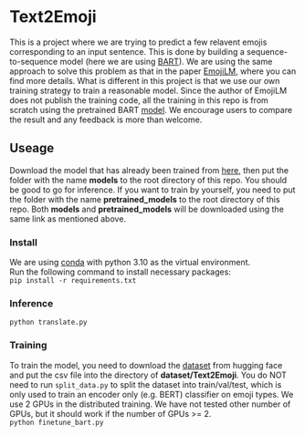 # Text2Emoji
This is a project where we are trying to predict a few relavent emojis corresponding to an input sentence. This is done by building a sequence-to-sequence model (here we are using [BART]( https://arxiv.org/abs/1910.13461)). We are using the same approach to solve this problem as that in the paper [EmojiLM](https://arxiv.org/pdf/2311.01751.pdf), where you can find more details. What is different in this project is that we use our own training strategy to train a reasonable model. Since the author of EmojiLM does not publish the training code, all the training in this repo is from scratch using the pretrained BART [model](https://huggingface.co/facebook/bart-base). We encourage users to compare the result and any feedback is more than welcome.

## Useage
Download the model that has already been trained from [here](https://drive.google.com/drive/folders/1nv-jBNQ1zKWo_P45vg6OIHyOytktGcRP?usp=sharing), then put the folder with the name **models** to the root directory of this repo. You should be good to go for inference. If you want to train by yourself, you need to put the folder with the name **pretrained_models** to the root directory of this repo. Both **models** and **pretrained_models** will be downloaded using the same link as mentioned above.
### Install
We are using [conda](https://docs.anaconda.com/free/miniconda/index.html) with python 3.10 as the virtual environment.\
Run the following command to install necessary packages:\
```pip install -r requirements.txt```
### Inference
```python translate.py```
### Training
To train the model, you need to download the [dataset](https://huggingface.co/datasets/KomeijiForce/Text2Emoji) from hugging face and put the csv file into the directory of **dataset/Text2Emoji**. You do NOT need to run ```split_data.py``` to split the dataset into train/val/test, which is only used to train an encoder only (e.g. BERT) classifier on emoji types. We use 2 GPUs in the distributed training. We have not tested other number of GPUs, but it should work if the number of GPUs >= 2.\
```python finetune_bart.py```
